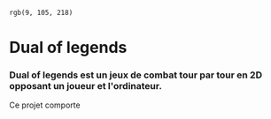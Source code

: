 `rgb(9, 105, 218)`

# Dual of legends

### Dual of legends est un jeux de combat tour par tour en 2D opposant un joueur et l'ordinateur.

Ce projet comporte
